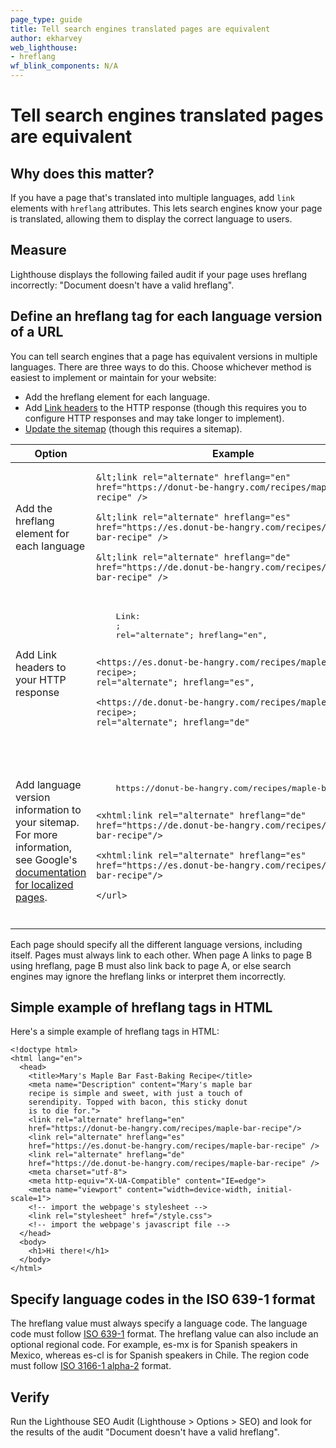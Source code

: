 ```yaml
---
page_type: guide
title: Tell search engines translated pages are equivalent
author: ekharvey
web_lighthouse:
- hreflang
wf_blink_components: N/A
---
```


# Tell search engines translated pages are equivalent

## Why does this matter?

If you have a page that's translated into multiple languages, add `link`
elements with  `hreflang` attributes. This lets search engines know your page is
translated, allowing them to display the correct language to users.

## Measure

Lighthouse displays the following failed audit if your page uses hreflang
incorrectly: "Document doesn't have a valid hreflang".

## Define an hreflang tag for each language version of a URL

You can tell search engines that a page has equivalent versions in multiple
languages. There are three ways to do this. Choose whichever method is easiest
to implement or maintain for your website:

+  Add the hreflang element for each language.
+  Add [Link
    headers](https://developer.mozilla.org/en-US/docs/Web/HTTP/Headers) to the
    HTTP response (though this requires you to configure HTTP responses and may
    take longer to implement).
+  [Update the sitemap](https://support.google.com/webmasters/answer/156184)
    (though this requires a sitemap).

<table>
<thead>
<tr>
<th><strong>Option</strong></th>
<th><strong>Example</strong></th>
</tr>
</thead>
<tbody>
<tr>
<td>Add the hreflang element for each language</td>
<td>
    
    &lt;link rel="alternate" hreflang="en" 
    href="https://donut-be-hangry.com/recipes/maple-bar-recipe" />
    
    &lt;link rel="alternate" hreflang="es" 
    href="https://es.donut-be-hangry.com/recipes/maple-bar-recipe" />
    
    &lt;link rel="alternate" hreflang="de" 
    href="https://de.donut-be-hangry.com/recipes/maple-bar-recipe" />

</td>
</tr>
<tr>
<td>Add Link headers to your HTTP response</td>
<td>
<pre class="prettyprint devsite-disable-click-to-copy">    
    Link: 
    <https://donut-be-hangry.com/recipes/maple-bar-recipe>; 
    rel="alternate"; hreflang="en", 
    
    <https://es.donut-be-hangry.com/recipes/maple-bar-recipe>;
    rel="alternate"; hreflang="es", 
    
    <https://de.donut-be-hangry.com/recipes/maple-bar-recipe>; 
    rel="alternate"; hreflang="de"
</pre>
</td>
</tr>
<tr>
<td>Add language version information to your sitemap. For more information, see
Google's <a href="https://support.google.com/webmasters/answer/189077">
documentation for localized pages</a>.</td>
<td>
 <pre class="prettyprint devsite-disable-click-to-copy">   
    <url>
    <loc>https://donut-be-hangry.com/recipes/maple-bar-recipe</loc>
    
    <xhtml:link rel="alternate" hreflang="de"
    href="https://de.donut-be-hangry.com/recipes/maple-bar-recipe"/>
    
    <xhtml:link rel="alternate" hreflang="es"
    href="https://es.donut-be-hangry.com/recipes/maple-bar-recipe"/>
    
    </url>
</pre>
</td>
</tr>
</tbody>
</table>

Each page should specify all the different language versions, including itself.
Pages must always link to each other. When page A links to page B using
hreflang, page B must also link back to page A, or else search engines may
ignore the hreflang links or interpret them incorrectly.

## Simple example of hreflang tags in HTML

Here's a simple example of hreflang tags in HTML:

```
<!doctype html>
<html lang="en">
  <head>
    <title>Mary's Maple Bar Fast-Baking Recipe</title>
    <meta name="Description" content="Mary's maple bar
    recipe is simple and sweet, with just a touch of
    serendipity. Topped with bacon, this sticky donut
    is to die for.">
    <link rel="alternate" hreflang="en" 
    href="https://donut-be-hangry.com/recipes/maple-bar-recipe"/>
    <link rel="alternate" hreflang="es" 
    href="https://es.donut-be-hangry.com/recipes/maple-bar-recipe" />
    <link rel="alternate" hreflang="de" 
    href="https://de.donut-be-hangry.com/recipes/maple-bar-recipe" />
    <meta charset="utf-8">
    <meta http-equiv="X-UA-Compatible" content="IE=edge">
    <meta name="viewport" content="width=device-width, initial-scale=1">
    <!-- import the webpage's stylesheet -->
    <link rel="stylesheet" href="/style.css">
    <!-- import the webpage's javascript file -->
  </head>
  <body>
    <h1>Hi there!</h1>   
  </body>
</html>
```

## Specify language codes in the ISO 639-1 format

The hreflang value must always specify a language code. The language code must
follow [ISO 639-1](https://wikipedia.org/wiki/List_of_ISO_639-1_codes) format.
The hreflang value can also include an optional regional code. For example,
es-mx is for Spanish speakers in Mexico, whereas es-cl is for Spanish speakers
in Chile. The region code must follow [ISO 3166-1
alpha-2](https://wikipedia.org/wiki/ISO_3166-1_alpha-2) format.

## Verify

Run the Lighthouse SEO Audit (Lighthouse > Options > SEO) and look for the
results of the audit "Document doesn't have a valid hreflang".
